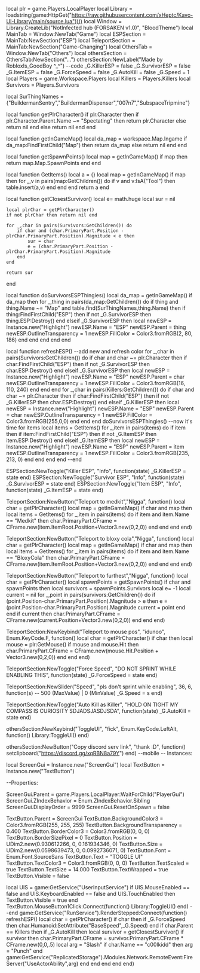 local plr = game.Players.LocalPlayer
local Library = loadstring(game:HttpGet("https://raw.githubusercontent.com/xHeptc/Kavo-UI-Library/main/source.lua"))()
local Window = Library.CreateLib("NotInfected hub (FORSAKEN v1.0)", "BloodTheme")
local MainTab = Window:NewTab("Game")
local ESPSection = MainTab:NewSection("ESP")
local TeleportSection = MainTab:NewSection("Game-Changing")
local OthersTab = Window:NewTab("Others")
local othersSection = OthersTab:NewSection("...")
othersSection:NewLabel("Made by RobloxIs_GoodBoy ^_^")
--code
_G.KillerESP = false
_G.SurvivorESP = false
_G.ItemESP = false
_G.ForceSpeed = false
_G.AutoKill = false
_G.Speed = 1
local Players = game.Workspace.Players
local Killers = Players.Killers
local Survivors = Players.Survivors

local SurThingNames = {"BuildermanSentry","BuildermanDispenser","007n7","SubspaceTripmine"}

local function getPlrCharacter()
    if plr.Character then
        if plr.Character.Parent.Name ~= "Spectating" then
            return plr.Character
        else return nil
        end
    else return nil
    end
end

local function getInGameMap()
    local da_map = workspace.Map.Ingame
    if da_map:FindFirstChild("Map") then
        return da_map
    else return nil
    end
end

local function getSpawnPoints()
    local map = getInGameMap()
    if map then
        return map.Map.SpawnPoints
    end
end

local function GetItems()
    local a = {}
    local map = getInGameMap()
    if map then
        for _,v in pairs(map:GetChildren()) do
            if v and v:IsA("Tool") then
               table.insert(a,v) 
            end
        end
    end
    return a
end

local function getClosestSurvivor()
    local e= math.huge
    local sur = nil

    local plrChar = getPlrCharacter()
    if not plrChar then return nil end

    for _,char in pairs(Survivors:GetChildren()) do
        if char and (char.PrimaryPart.Position - plrChar.PrimaryPart.Position).Magnitude < e then
            sur = char
            e = (char.PrimaryPart.Position - plrChar.PrimaryPart.Position).Magnitude
        end
    end

    return sur
end

local function doSurvivorsESPThingies()
    local da_map = getInGameMap()
    if da_map then
        for _,thing in pairs(da_map:GetChildren()) do
            if thing and thing.Name ~= "Map" and table.find(SurThingNames,thing.Name) then
                if thing:FindFirstChild("ESP") then
                    if not _G.SurvivorESP then
                        thing.ESP:Destroy()
                    end
                elseif _G.SurvivorESP then
                    local newESP = Instance.new("Highlight")
                    newESP.Name = "ESP"
                    newESP.Parent = thing
                    newESP.OutlineTransparency = 1
                    newESP.FillColor = Color3.fromRGB(2, 80, 186)
                end
            end
        end
    end
end

local function refreshESP()
    --add new and refresh color
    for _,char in pairs(Survivors:GetChildren()) do
        if char and char ~= plr.Character then
            if char:FindFirstChild("ESP") then
                if not _G.SurvivorESP then
                    char.ESP:Destroy()
                end
            elseif _G.SurvivorESP then
                local newESP = Instance.new("Highlight")
                newESP.Name = "ESP"
                newESP.Parent = char
                newESP.OutlineTransparency = 1
                newESP.FillColor = Color3.fromRGB(16, 110, 240)
            end
        end
    end
    for _,char in pairs(Killers:GetChildren()) do
        if char and char ~= plr.Character then
            if char:FindFirstChild("ESP") then
                if not _G.KillerESP then
                    char.ESP:Destroy()
                end
            elseif _G.KillerESP then
                local newESP = Instance.new("Highlight")
                newESP.Name = "ESP"
                newESP.Parent = char
                newESP.OutlineTransparency = 1
                newESP.FillColor = Color3.fromRGB(255,0,0)
            end
        end
    end
    doSurvivorsESPThingies()
    --now it's time for items
    local items = GetItems()
    for _,item in pairs(items) do
        if item then
            if item:FindFirstChild("ESP") then
                if not _G.ItemESP then
                    item.ESP:Destroy()
                end
            elseif _G.ItemESP then
                local newESP = Instance.new("Highlight")
                newESP.Name = "ESP"
                newESP.Parent = item
                newESP.OutlineTransparency = 1
                newESP.FillColor = Color3.fromRGB(235, 213, 0)
            end
        end
    end
end
--end

ESPSection:NewToggle("Killer ESP", "Info", function(state)
    _G.KillerESP = state
end)
ESPSection:NewToggle("Survivor ESP", "Info", function(state)
    _G.SurvivorESP = state
end)
ESPSection:NewToggle("Item ESP", "Info", function(state)
    _G.ItemESP = state
end)

TeleportSection:NewButton("Teleport to medkit","Nigga", function()
    local char = getPlrCharacter()
    local map = getInGameMap()
    if char and map then
        local items = GetItems()
        for _,item in pairs(items) do
            if item and item.Name == "Medkit" then
                char.PrimaryPart.CFrame = CFrame.new(item.ItemRoot.Position+Vector3.new(0,2,0))
            end
        end
    end
end)

TeleportSection:NewButton("Teleport to bloxy cola","Nigga", function()
    local char = getPlrCharacter()
    local map = getInGameMap()
    if char and map then
        local items = GetItems()
        for _,item in pairs(items) do
            if item and item.Name == "BloxyCola" then
                char.PrimaryPart.CFrame = CFrame.new(item.ItemRoot.Position+Vector3.new(0,2,0))
            end
        end
    end
end)

TeleportSection:NewButton("Teleport to furthest","Nigga", function()
    local char = getPlrCharacter()
    local spawnPoints = getSpawnPoints()
    if char and spawnPoints then
        local survivors = spawnPoints.Survivors
        local e= -1
        local current = nil
        for _,point in pairs(survivors:GetChildren()) do
            if (point.Position-char.PrimaryPart.Position).Magnitude > e then
                e = (point.Position-char.PrimaryPart.Position).Magnitude
                current = point
            end
        end
        if current then
            char.PrimaryPart.CFrame = CFrame.new(current.Position+Vector3.new(0,2,0))
        end
    end
end)

TeleportSection:NewKeybind("Teleport to mouse pos", "idunoo", Enum.KeyCode.F, function()
	local char = getPlrCharacter()
    if char then
        local mouse = plr:GetMouse()
        if mouse and mouse.Hit then
            char.PrimaryPart.CFrame = CFrame.new(mouse.Hit.Position + Vector3.new(0,2,0))
        end
    end
end)

TeleportSection:NewToggle("Force Speed", "DO NOT SPRINT WHILE ENABLING THIS", function(state)
    _G.ForceSpeed = state
end)

TeleportSection:NewSlider("Speed", "pls don't sprint while enabling", 36, 6, function(s) -- 500 (MaxValue) | 0 (MinValue)
    _G.Speed = s
end)

TeleportSection:NewToggle("Auto Kill as Killer", "HOLD ON TIGHT MY COMPASS IS CURIOSITY SDJADSJASDJSDA", function(state)
    _G.AutoKill = state
end)

othersSection:NewKeybind("ToggleUI", "fick", Enum.KeyCode.LeftAlt, function()
	Library:ToggleUI()
end)

othersSection:NewButton("Copy discord serv link", "thank :D", function()
    setclipboard("https://discord.gg/xqRBN8a79Y")
end)
--mobile
-- Instances:

local ScreenGui = Instance.new("ScreenGui")
local TextButton = Instance.new("TextButton")

--Properties:

ScreenGui.Parent = game.Players.LocalPlayer:WaitForChild("PlayerGui")
ScreenGui.ZIndexBehavior = Enum.ZIndexBehavior.Sibling
ScreenGui.DisplayOrder = 9999
ScreenGui.ResetOnSpawn = false

TextButton.Parent = ScreenGui
TextButton.BackgroundColor3 = Color3.fromRGB(255, 255, 255)
TextButton.BackgroundTransparency = 0.400
TextButton.BorderColor3 = Color3.fromRGB(0, 0, 0)
TextButton.BorderSizePixel = 0
TextButton.Position = UDim2.new(0.930612266, 0, 0.161934346, 0)
TextButton.Size = UDim2.new(0.0598639473, 0, 0.0992736071, 0)
TextButton.Font = Enum.Font.SourceSans
TextButton.Text = "TOGGLE UI"
TextButton.TextColor3 = Color3.fromRGB(0, 0, 0)
TextButton.TextScaled = true
TextButton.TextSize = 14.000
TextButton.TextWrapped = true
TextButton.Visible = false

local UIS = game:GetService("UserInputService")
if UIS.MouseEnabled == false and UIS.KeyboardEnabled == false and UIS.TouchEnabled then
	TextButton.Visible = true
end
TextButton.MouseButton1Click:Connect(function()
    Library:ToggleUI()
end)
--end
game:GetService("RunService").RenderStepped:Connect(function()
	refreshESP()
    local char = getPlrCharacter()
    if char then
        if _G.ForceSpeed then
            char.Humanoid:SetAttribute("BaseSpeed",_G.Speed)
        end
        if char.Parent == Killers then
            if _G.AutoKill then
                local survivor = getClosestSurvivor()
                if survivor then
                    char.PrimaryPart.CFrame = survivor.PrimaryPart.CFrame * CFrame.new(0,0,.5)
                    local arg = "Slash"
                    if char.Name == "c00lkidd" then
                        arg = "Punch"
                    end
                    game:GetService("ReplicatedStorage").Modules.Network.RemoteEvent:FireServer("UseActorAbility",arg)
                end
            end
        end
    end
end)
